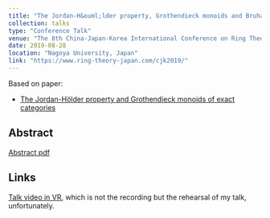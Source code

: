 ```yaml
---
title: "The Jordan-H&ouml;lder property, Grothendieck monoids and Bruhat inversions"
collection: talks
type: "Conference Talk"
venue: "The 8th China-Japan-Korea International Conference on Ring Theory"
date: 2019-08-28
location: "Nagoya University, Japan"
link: "https://www.ring-theory-japan.com/cjk2019/"
---
```


Based on paper:
- [The Jordan-H&ouml;lder property and Grothendieck monoids of exact categories](/papers/JHP)

## Abstract
[Abstract pdf](/files/cjk-abst.pdf)

## Links
[Talk video in VR](https://www.youtube.com/watch?v=OIMMDHCHxLs), which is not the recording but the rehearsal of my talk, unfortunately.

